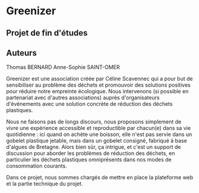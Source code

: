 # Greenizer

Projet de fin d'études
----------------------

Auteurs
-------

Thomas BERNARD
Anne-Sophie SAINT-OMER


Greenizer est une association créée par Céline Scavennec qui a pour but de sensibiliser au problème des déchets et promouvoir des solutions positives pour réduire notre empreinte écologique.
Nous intervenons (si possible en partenariat avec d'autres associations) auprès d'organisateurs d'événements avec une solution concrète de réduction des déchets plastiques.

Nous ne faisons pas de longs discours, nous proposons simplement de vivre une expérience accessible et reproductible par chacun(e) dans sa vie quotidienne : ici quand on achète une boisson, elle n'est pas servie dans un gobelet plastique jetable, mais dans un gobelet consigné, fabriqué à base d'algues de Bretagne. Alors bien sûr, ça intrigue, et c'est un support de discussion pour aborder les problèmes de réduction des déchets, en particulier les déchets plastiques omniprésents dans nos modes de consommation courants.

Dans ce projet, nous sommes chargés de mettre en place la plateforme web et la partie technique du projet.


